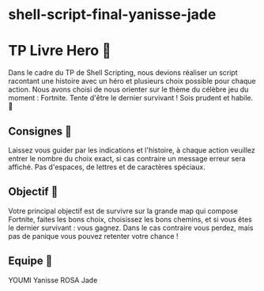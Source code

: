 # shell-script-final-yanisse-jade

# TP Livre Hero 🤠

Dans le cadre du TP de Shell Scripting, nous devions réaliser un script racontant une histoire avec un héro et plusieurs choix possible pour chaque action.
Nous avons choisi de nous orienter sur le thème du célèbre jeu du moment : Fortnite.
Tente d'être le dernier survivant ! Sois prudent et habile. 🔫

## Consignes 📃 

Laissez vous guider par les indications et l'histoire, à chaque action veuillez entrer le nombre du choix exact, si cas contraire un message erreur sera affiché.
Pas d'espaces, de lettres et de caractères spéciaux.

## Objectif 🎯

Votre principal objectif est de survivre sur la grande map qui compose Fortnite, faites les bons choix, choisissez les bons chemins, et si vous êtes le dernier survivant : vous gagnez.
Dans le cas contraire vous perdez, mais pas de panique vous pouvez retenter votre chance !

## Equipe 👥

YOUMI Yanisse
ROSA Jade